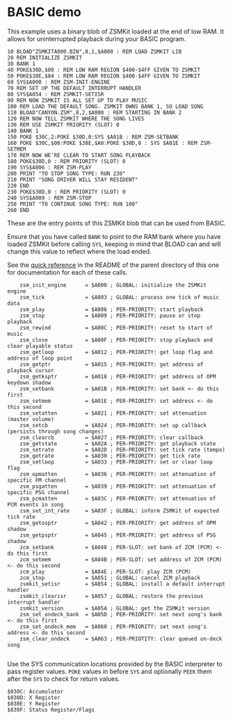 # BASIC demo

This example uses a binary blob of ZSMKit loaded at the end of low RAM. It allows for uninterrupted playback during your BASIC program.

```BASIC
10 BLOAD"ZSMKITA000.BIN",8,1,$A000 : REM LOAD ZSMKIT LIB
20 REM INITIALIZE ZSMKIT
30 BANK 1
40 POKE$30D,$00 : REM LOW RAM REGION $400-$4FF GIVEN TO ZSMKIT
50 POKE$30E,$04 : REM LOW RAM REGION $400-$4FF GIVEN TO ZSMKIT
60 SYS$A000 : REM ZSM-INIT-ENGINE
70 REM SET UP THE DEFAULT INTERRUPT HANDLER
80 SYS$A054 : REM ZSMKIT-SETISR
90 REM NOW ZSMKIT IS ALL SET UP TO PLAY MUSIC
100 REM LOAD THE DEFAULT SONG. ZSMKIT OWNS BANK 1, SO LOAD SONG
110 BLOAD"CANYON.ZSM",8,2,$A000 : REM STARTING IN BANK 2
120 REM NOW TELL ZSMKIT WHERE THE SONG LIVES
130 REM USE ZSMKIT PRIORITY (SLOT) 0
140 BANK 1
150 POKE $30C,2:POKE $30D,0:SYS $A01B : REM ZSM-SETBANK
160 POKE $30C,$00:POKE $30E,$A0:POKE $30D,0 : SYS $A01E : REM ZSM-SETMEM
170 REM NOW WE'RE CLEAR TO START SONG PLAYBACK
180 POKE$30D,0 : REM PRIORITY (SLOT) 0
190 SYS$A006 : REM ZSM-PLAY
200 PRINT "TO STOP SONG TYPE: RUN 230"
210 PRINT "SONG DRIVER WILL STAY RESIDENT"
220 END
230 POKE$30D,0 : REM PRIORITY (SLOT) 0
240 SYS$A009 : REM ZSM-STOP
250 PRINT "TO CONTINUE SONG TYPE: RUN 180"
260 END

```

These are the entry points of this ZSMKit blob that can be used from BASIC.

Ensure that you have called `BANK` to point to the RAM bank where you have loaded ZSMKit before calling `SYS`, keeping in mind that BLOAD can and will change this value to reflect where the load ended.

See the [quick reference](..) in the README of the parent directory of this one for documentation for each of these calls.

```
    zsm_init_engine      = $A000 ; GLOBAL: initialize the ZSMKit engine
    zsm_tick             = $A003 ; GLOBAL: process one tick of music data
    zsm_play             = $A006 ; PER-PRIORITY: start playback
    zsm_stop             = $A009 ; PER-PRIORITY: pause or stop playback
    zsm_rewind           = $A00C ; PER-PRIORITY: reset to start of music
    zsm_close            = $A00F ; PER-PRIORITY: stop playback and clear playable status
    zsm_getloop          = $A012 ; PER-PRIORITY: get loop flag and address of loop point
    zsm_getptr           = $A015 ; PER-PRIORITY: get address of playback cursor
    zsm_getksptr         = $A018 ; PER-PRIORITY: get address of OPM keydown shadow
    zsm_setbank          = $A01B ; PER-PRIORITY: set bank <- do this first
    zsm_setmem           = $A01E ; PER-PRIORITY: set address <- do this second
    zsm_setatten         = $A021 ; PER-PRIORITY: set attenuation (master volume)
    zsm_setcb            = $A024 ; PER-PRIORITY: set up callback (persists through song changes)
    zsm_clearcb          = $A027 ; PER-PRIORITY: clear callback
    zsm_getstate         = $A02A ; PER-PRIORITY: get playback state
    zsm_setrate          = $A02D ; PER-PRIORITY: set tick rate (tempo)
    zsm_getrate          = $A030 ; PER-PRIORITY: get tick rate
    zsm_setloop          = $A033 ; PER-PRIORITY: set or clear loop flag
    zsm_opmatten         = $A036 ; PER-PRIORITY: set attenuation of specific FM channel
    zsm_psgatten         = $A039 ; PER-PRIORITY: set attenuation of specific PSG channel
    zsm_pcmatten         = $A03C ; PER-PRIORITY: set attenuation of PCM events in song
    zsm_set_int_rate     = $A03F ; GLOBAL: inform ZSMKit of expected tick rate
    zsm_getosptr         = $A042 ; PER-PRIORITY: get address of OPM shadow
    zsm_getpsptr         = $A045 ; PER-PRIORITY: get address of PSG shadow
    zcm_setbank          = $A048 ; PER-SLOT: set bank of ZCM (PCM) <- do this first
    zcm_setmem           = $A04B ; PER-SLOT: set address of ZCM (PCM) <- do this second
    zcm_play             = $A04E ; PER-SLOT: play ZCM (PCM)
    zcm_stop             = $A051 ; GLOBAL: cancel ZCM playback
    zsmkit_setisr        = $A054 ; GLOBAL: install a default interrupt handler
    zsmkit_clearisr      = $A057 ; GLOBAL: restore the previous interrupt handler
    zsmkit_version       = $A05A ; GLOBAL: get the ZSMKit version
    zsm_set_ondeck_bank  = $A05D ; PER-PRIORITY: set next song's bank <- do this first
    zsm_set_ondeck_mem   = $A060 ; PER-PRIORITY: set next song's address <- do this second
    zsm_clear_ondeck     = $A063 ; PER-PRIOTITY: clear queued on-deck song


```

Use the SYS communication locations provided by the BASIC interpreter to
pass register values.  `POKE` values in before `SYS` and optionally `PEEK` them after the `SYS` to check for return values.

```
$030C: Accumulator
$030D: X Register
$030E: Y Register
$030F: Status Register/Flags
```
